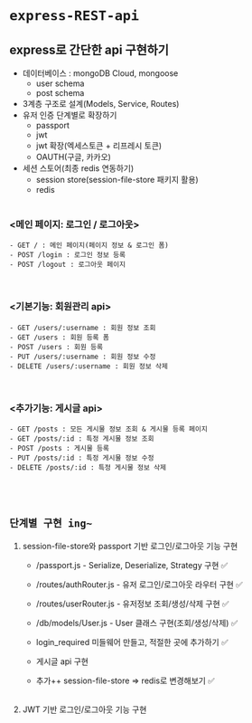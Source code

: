 # `express-REST-api`

## express로 간단한 api 구현하기

- 데이터베이스 : mongoDB Cloud, mongoose
    - user schema
    - post schema
- 3계층 구조로 설계(Models, Service, Routes)
- 유저 인증 단계별로 확장하기
    - passport
    - jwt
    - jwt 확장(엑세스토큰 + 리프레시 토큰)
    - OAUTH(구글, 카카오)
- 세션 스토어(최종 redis 연동하기)
    - session store(session-file-store 패키지 활용)
    - redis
</br></br>

### <메인 페이지: 로그인 / 로그아웃>
```
- GET / : 메인 페이지(페이지 정보 & 로그인 폼)
- POST /login : 로그인 정보 등록
- POST /logout : 로그아웃 페이지
```
</br>

### <기본기능: 회원관리 api>
```
- GET /users/:username : 회원 정보 조회
- GET /users : 회원 등록 폼
- POST /users : 회원 등록
- PUT /users/:username : 회원 정보 수정
- DELETE /users/:username : 회원 정보 삭제
```
</br>

### <추가기능: 게시글 api>
```
- GET /posts : 모든 게시물 정보 조회 & 게시물 등록 페이지
- GET /posts/:id : 특정 게시물 정보 조회
- POST /posts : 게시물 등록
- PUT /posts/:id : 특정 게시물 정보 수정
- DELETE /posts/:id : 특정 게시물 정보 삭제
```
</br></br>

## `단계별 구현 ing~`
1. session-file-store와 passport 기반 로그인/로그아웃 기능 구현
    - /passport.js - Serialize, Deserialize, Strategy 구현 ✅
    - /routes/authRouter.js - 유저 로그인/로그아웃 라우터 구현 ✅
    - /routes/userRouter.js - 유저정보 조회/생성/삭제 구현 ✅
    - /db/models/User.js - User 클래스 구현(조회/생성/삭제) ✅
    - login_required 미들웨어 만들고, 적절한 곳에 추가하기 ✅
    - 게시글 api 구현

    - 추가++ session-file-store => redis로 변경해보기 ✅
    </br></br>

2. JWT 기반 로그인/로그아웃 기능 구현